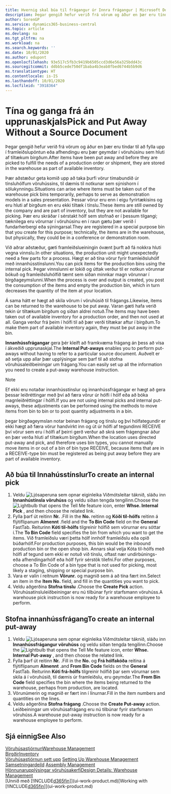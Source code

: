 ```yaml
---
title: Hvernig skal búa til frágangur úr Innra frágangur | Microsoft Docs
description: Þegar gengið hefur verið frá vörum og áður en þær eru tíndar til að fylla upp í framleiðslupöntun eða afhendingu eru þær geymdar í vöruhúsinu sem hluti af tiltækum birgðum.
author: SorenGP
ms.service: dynamics365-business-central
ms.topic: article
ms.devlang: na
ms.tgt_pltfrm: na
ms.workload: na
ms.search.keywords: ''
ms.date: 10/01/2020
ms.author: edupont
ms.openlocfilehash: 93e517c5fb3c9419b6505ccd3d6e56a325bdd43c
ms.sourcegitcommit: ddbb5cede750df1baba4b3eab8fbed6744b5b9d6
ms.translationtype: HT
ms.contentlocale: is-IS
ms.lasthandoff: 10/01/2020
ms.locfileid: "3918364"
---
```

# <a name="pick-and-put-away-without-a-source-document"></a><span data-ttu-id="32c3e-103">Tína og ganga frá án upprunaskjals</span><span class="sxs-lookup"><span data-stu-id="32c3e-103">Pick and Put Away Without a Source Document</span></span>
<span data-ttu-id="32c3e-104">Þegar gengið hefur verið frá vörum og áður en þær eru tíndar til að fylla upp í framleiðslupöntun eða afhendingu eru þær geymdar í vöruhúsinu sem hluti af tiltækum birgðum.</span><span class="sxs-lookup"><span data-stu-id="32c3e-104">After items have been put away and before they are picked to fulfill the needs of a production order or shipment, they are stored in the warehouse as part of available inventory.</span></span>  

<span data-ttu-id="32c3e-105">Þær aðstæður geta komið upp að taka þurfi vörur tímabundið úr tínsluhólfum vöruhússins, til dæmis til notkunar sem sýnishorn í sölukynningu.</span><span class="sxs-lookup"><span data-stu-id="32c3e-105">Situations can arise where items must be taken out of the warehouse pick bins temporarily, perhaps to serve as demonstration models in a sales presentation.</span></span> <span data-ttu-id="32c3e-106">Þessar vörur eru enn í eigu fyrirtækisins og eru hluti af birgðum en eru ekki tiltæk í tínslu.</span><span class="sxs-lookup"><span data-stu-id="32c3e-106">These items are still owned by the company and are part of inventory, but they are not available for picking.</span></span> <span data-ttu-id="32c3e-107">Þær eru skráðar í sérstakt hólf sem stofnað er í þessum tilgangi; tæknilega eru vörurnar í vöruhúsinu en í raun gætu þær verið í fundarherbergi eða sýningarsal.</span><span class="sxs-lookup"><span data-stu-id="32c3e-107">They are registered in a special purpose bin that you create for this purpose; technically, the items are in the warehouse, but physically, they could be in a conference or demonstration room.</span></span>  

<span data-ttu-id="32c3e-108">Við aðrar aðstæður, gæti framleiðslueiningin óvænt þurft að fá nokkra hluti vegna vinnslu.</span><span class="sxs-lookup"><span data-stu-id="32c3e-108">In other situations, the production unit might unexpectedly need a few parts for a process.</span></span> <span data-ttu-id="32c3e-109">Hægt er að tína vörur fyrir framleiðsluhólf með innanhússtínslunni.</span><span class="sxs-lookup"><span data-stu-id="32c3e-109">You can pick items for the production bins using the internal pick.</span></span> <span data-ttu-id="32c3e-110">Þegar vinnslunni er lokið og úttak verður til er notkun vörunnar bókuð og framleiðsluhólfið tæmt sem síðan minnkar magn vörunnar í birgðageymslunni.</span><span class="sxs-lookup"><span data-stu-id="32c3e-110">When the process is over and output is created, you post the consumption of the items and empty the production bin, which in turn decreases the quantity of the item at your location.</span></span>  

<span data-ttu-id="32c3e-111">Á sama hátt er hægt að skila vörum í vöruhúsið til frágangs.</span><span class="sxs-lookup"><span data-stu-id="32c3e-111">Likewise, items can be returned to the warehouse to be put away.</span></span> <span data-ttu-id="32c3e-112">Varan gæti hafa verið tekin úr tiltækum birgðum og síðan aldrei notuð.</span><span class="sxs-lookup"><span data-stu-id="32c3e-112">The items may have been taken out of available inventory for a production order, and then not used at all.</span></span> <span data-ttu-id="32c3e-113">Ganga verður frá þeim í hólfi til að þær verði tiltækar aftur í birgðum.</span><span class="sxs-lookup"><span data-stu-id="32c3e-113">To make them part of available inventory again, they must be put away in the bin.</span></span>  

<span data-ttu-id="32c3e-114">**Innanhússfrágangar** gera þér kleift að framkvæma frágang án þess að vísa í ákveðið upprunaskjal.</span><span class="sxs-lookup"><span data-stu-id="32c3e-114">The **Internal Put-aways** enables you to perform put-aways without having to refer to a particular source document.</span></span> <span data-ttu-id="32c3e-115">Auðvelt er að setja upp allar þær upplýsingar sem þarf til að stofna vöruhúsaleiðbeiningar um frágang.</span><span class="sxs-lookup"><span data-stu-id="32c3e-115">You can easily set up all the information you need to create a put-away warehouse instruction.</span></span>  

> [!NOTE]  
>  <span data-ttu-id="32c3e-116">Ef ekki eru notaðar innanhússtínslur og innanhússfrágangar er hægt að gera þessar leiðréttingar með því að færa vörur úr hólfi í hólf eða að bóka magnleiðréttingar í hólfi.</span><span class="sxs-lookup"><span data-stu-id="32c3e-116">If you are not using internal picks and internal put-aways, these adjustments can be performed using the methods to move items from bin to bin or to post quantity adjustments in a bin.</span></span>  
>   
>  <span data-ttu-id="32c3e-117">þegar birgðageymslan notar beinan frágang og tínslu og því hólfategundir er ekki hægt að færa vörur handvirkt inn og út úr hólfi af tegundinni RECEIVE því vörur sem eru í hólfi af þeirri gerð verður að skrá sem frágengnar áður en þær verða hluti af tiltækum birgðum.</span><span class="sxs-lookup"><span data-stu-id="32c3e-117">When the location uses directed put-away and pick, and therefore uses bin types, you cannot manually move items in or out of a bin of bin type RECEIVE, because items that are in a RECEIVE-type bin must be registered as being put away before they are part of available inventory.</span></span>  

## <a name="to-create-an-internal-pick"></a><span data-ttu-id="32c3e-118">Að búa til Innahússtínslur</span><span class="sxs-lookup"><span data-stu-id="32c3e-118">To create an internal pick</span></span>  
1.  <span data-ttu-id="32c3e-119">Veldu ![Ljósaperuna sem opnar eiginleika Viðmótsleitar](media/ui-search/search_small.png "Segðu mér hvað þú vilt gera") táknið, sláðu inn **Innanhústínsla vöruhúss** og veldu síðan tengda tengilinn.</span><span class="sxs-lookup"><span data-stu-id="32c3e-119">Choose the ![Lightbulb that opens the Tell Me feature](media/ui-search/search_small.png "Tell me what you want to do") icon, enter **Whse. Internal Pick** , and then choose the related link.</span></span>  
2.  <span data-ttu-id="32c3e-120">Fylla þarf út reitinn **Nr.** .</span><span class="sxs-lookup"><span data-stu-id="32c3e-120">Fill in the **No.**</span></span> <span data-ttu-id="32c3e-121">reitinn og **Kóði til-hólfs** reitinn á flýtiflipanum **Almennt** .</span><span class="sxs-lookup"><span data-stu-id="32c3e-121">field and the **To Bin Code** field on the **General** FastTab.</span></span> <span data-ttu-id="32c3e-122">Reiturinn **Kóti til-hólfs** tilgreinir hólfið sem vörurnar eru sóttar í.</span><span class="sxs-lookup"><span data-stu-id="32c3e-122">The **To Bin Code** field specifies the bin from which you want to get the items.</span></span> <span data-ttu-id="32c3e-123">Við framleiðslu væri þetta hólf innhólf framleiðslu eða opið búðarhólf.</span><span class="sxs-lookup"><span data-stu-id="32c3e-123">For production purposes, this bin would be the inbound production bin or the open shop bin.</span></span> <span data-ttu-id="32c3e-124">Annars skal velja Kóta til-hólfs með hólfi af tegund sem ekki er notuð við tínslu, oftast nær undirbúnings- eða afhendingarhólf eða hólf fyrir sérstök tilefni.</span><span class="sxs-lookup"><span data-stu-id="32c3e-124">For other purposes, choose a To Bin Code of a bin type that is not used for picking, most likely a staging, shipping or special purpose bin.</span></span>  
3.  <span data-ttu-id="32c3e-125">Vara er valin í reitnum **Vörunr.** og magnið sem á að tína fært inn.</span><span class="sxs-lookup"><span data-stu-id="32c3e-125">Select an item in the **Item No.** field, and fill in the quantities you want to pick.</span></span>  
4. <span data-ttu-id="32c3e-126">Veldu aðgerðina **Stofna tínslu** .</span><span class="sxs-lookup"><span data-stu-id="32c3e-126">Choose the **Create Pick** action.</span></span> <span data-ttu-id="32c3e-127">Vöruhúsatínsluleiðbeiningar eru nú tilbúnar fyrir starfsmann vöruhúss.</span><span class="sxs-lookup"><span data-stu-id="32c3e-127">A warehouse pick instruction is now ready for a warehouse employee to perform.</span></span>  

## <a name="to-create-an-internal-put-away"></a><span data-ttu-id="32c3e-128">Stofna innanhússfrágang</span><span class="sxs-lookup"><span data-stu-id="32c3e-128">To create an internal put-away</span></span>  
1.  <span data-ttu-id="32c3e-129">Veldu ![Ljósaperuna sem opnar eiginleika Viðmótsleitar](media/ui-search/search_small.png "Segðu mér hvað þú vilt gera") táknið, sláðu inn **Innanhússfrágangur vöruhúss** og veldu síðan tengda tengilinn.</span><span class="sxs-lookup"><span data-stu-id="32c3e-129">Choose the ![Lightbulb that opens the Tell Me feature](media/ui-search/search_small.png "Tell me what you want to do") icon, enter **Whse. Internal Put-away** , and then choose the related link.</span></span>  
2.  <span data-ttu-id="32c3e-130">Fylla þarf út reitinn **Nr.** .</span><span class="sxs-lookup"><span data-stu-id="32c3e-130">Fill in the **No.**</span></span> <span data-ttu-id="32c3e-131">og **Frá hólfakóða** reitina á flýtiflipanum **Almennt** .</span><span class="sxs-lookup"><span data-stu-id="32c3e-131">and **From Bin Code** fields on the **General** FastTab.</span></span> <span data-ttu-id="32c3e-132">Reiturinn **Kóti frá-hólfs** tilgreinir hólfið þar sem vörurnar sem skila á í vöruhúsið, til dæmis úr framleiðslu, eru geymdar.</span><span class="sxs-lookup"><span data-stu-id="32c3e-132">The **From Bin Code** field specifies the bin where the items being returned to the warehouse, perhaps from production, are located.</span></span>  
3.  <span data-ttu-id="32c3e-133">Vörunúmerin og magnið er fært inn í línurnar.</span><span class="sxs-lookup"><span data-stu-id="32c3e-133">Fill in the item numbers and quantities on the lines.</span></span>  
4.  <span data-ttu-id="32c3e-134">Veldu aðgerðina **Stofna frágang** .</span><span class="sxs-lookup"><span data-stu-id="32c3e-134">Choose the **Create Put-away** action.</span></span> <span data-ttu-id="32c3e-135">Leiðbeiningar um vöruhúsafrágang eru nú tilbúnar fyrir starfsmann vöruhúss.</span><span class="sxs-lookup"><span data-stu-id="32c3e-135">A warehouse put-away instruction is now ready for a warehouse employee to perform.</span></span>  

## <a name="see-also"></a><span data-ttu-id="32c3e-136">Sjá einnig</span><span class="sxs-lookup"><span data-stu-id="32c3e-136">See Also</span></span>  
[<span data-ttu-id="32c3e-137">Vöruhúsastjórnun</span><span class="sxs-lookup"><span data-stu-id="32c3e-137">Warehouse Management</span></span>](warehouse-manage-warehouse.md)  
[<span data-ttu-id="32c3e-138">Birgðir</span><span class="sxs-lookup"><span data-stu-id="32c3e-138">Inventory</span></span>](inventory-manage-inventory.md)  
<span data-ttu-id="32c3e-139">[Vöruhúsastjórnun sett upp](warehouse-setup-warehouse.md)   </span><span class="sxs-lookup"><span data-stu-id="32c3e-139">[Setting Up Warehouse Management](warehouse-setup-warehouse.md)   </span></span>  
<span data-ttu-id="32c3e-140">[Samsetningardeild](assembly-assemble-items.md)  </span><span class="sxs-lookup"><span data-stu-id="32c3e-140">[Assembly Management](assembly-assemble-items.md)  </span></span>  
[<span data-ttu-id="32c3e-141">Hönnunarupplýsingar vöruhúsakerfi</span><span class="sxs-lookup"><span data-stu-id="32c3e-141">Design Details: Warehouse Management</span></span>](design-details-warehouse-management.md)  
<span data-ttu-id="32c3e-142">[Unnið með [!INCLUDE[d365fin](includes/d365fin_md.md)]](ui-work-product.md)</span><span class="sxs-lookup"><span data-stu-id="32c3e-142">[Working with [!INCLUDE[d365fin](includes/d365fin_md.md)]](ui-work-product.md)</span></span>
